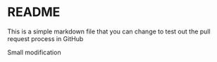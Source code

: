 # README

This is a simple markdown file that you can change to test out the pull request process in GitHub

Small modification
